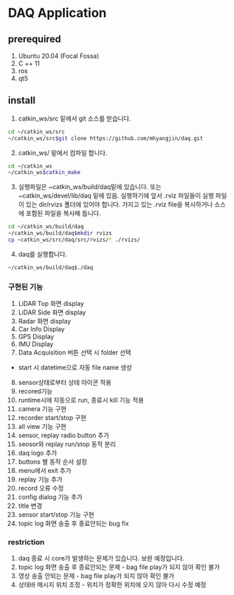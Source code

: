 # DAQ Application

## prerequired
1. Ubuntu 20.04 (Focal Fossa)
2. C ++ 11
3. ros
4. qt5

## install
1. catkin_ws/src 밑에서 git 소스를 받습니다. 

```bash
cd ~/catkin_ws/src
~/catkin_ws/src$git clone https://github.com/mhyangjin/daq.git
```
2. catkin_ws/ 밑에서 컴파일 합니다.

```bash
cd ~/catkin_ws
~/catkin_ws$catkin_make
```

3. 실행파일은 ~catkin_ws/build/daq밑에 있습니다. 또는 ~catkin_ws/devel/lib/daq 밑에 있음.
   실행하기에 앞서 .rviz 파일들이 실행 파일이 있는 dir/rvizs 폴더에 있어야 합니다.
   가지고 있는 .rviz file을 복사하거나 소스에 포함된 파일을 복사해 둡니다.

```bash
cd ~/catkin_ws/build/daq
~/catkin_ws/build/daq$mkdir rvizs
cp ~catkin_ws/src/daq/src/rvizs/* ./rvizs/
```

4. daq를 실행합니다.
```bash
~/catkin_ws/build/daq$./daq
```
### 구현된 기능
1. LiDAR Top 화면 display
2. LiDAR Side 화면 display
3. Radar 화면 display
4. Car Info Display
5. GPS Display
6. IMU Display
7. Data Acquisition 버튼 선택 시 folder 선택 
  - start 시 datetime으로 자동 file name 생성
8. sensor상태로부터 상태 아이콘 적용
9. recored기능
10. runtime시에 자동으로 run, 종료시 kill 기능 적용
11. camera 기능 구현
12. recorder start/stop 구현
13. all view 기능 구현
14. sensor, replay radio button 추가
15. seosor와 replay run/stop 동작 분리
16. daq logo 추가
17. buttons 별 동작 순서 설정
18. menu에서 exit 추가
19. replay 기능 추가
20. record 오류 수정
21. config dialog 기능 추가
22. title 변경
23. sensor start/stop 기능 구현
24. topic log 화면 송출 후 종료안되는 bug fix

### restriction
1. daq 종료 시 core가 발생하는 문제가 있습니다. 보완 예정입니다.
2. topic log 화면 송출 후 종료안되는 문제 - bag file play가 되지 않아 확인 불가
3. 영상 송출 안되는 문제  - bag file play가 되지 않아 확인 불가
4. 상태바 메시지 위치 조정 - 위치가 정확한 위치에 오지 않아 다시 수정 예정


